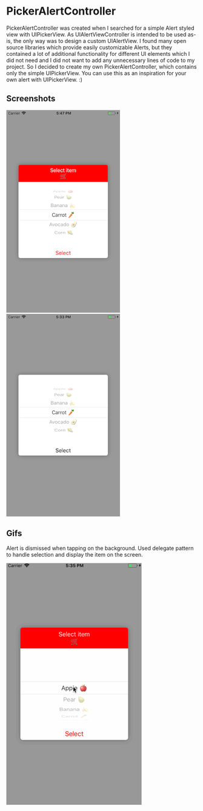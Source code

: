 # PickerAlertController

PickerAlertController was created when I searched for a simple Alert styled view with UIPickerView. As UIAlertViewController is intended to be used as-is, the only way was to design a custom UIAlertView. I found many open source libraries which provide easily customizable Alerts, but they contained a lot of additional functionality for different UI elements which I did not need and I did not want to add any unnecessary lines of code to my project. So I decided to create my own PickerAlertController, which contains only the simple UIPickerView. You can use this as an inspiration for your own alert with UIPickerView. :)  

Screenshots
----------------------

![Example of Food PickerAlertController](./PickerAlert/Screenshots/foodPicker.png)
![Example of Food PickerAlertController without header](./PickerAlert/Screenshots/foodPickerNoHeader.png)


Gifs
----------------------
Alert is dismissed when tapping on the background. Used delegate pattern to handle selection and display the item on the screen.

![Example of Food PickerAlertController](./PickerAlert/Screenshots/foodPicker.gif)



